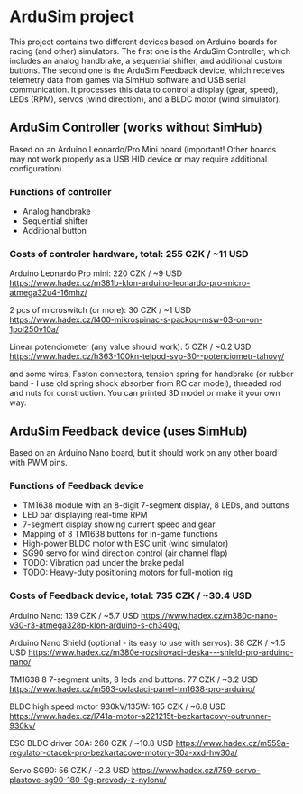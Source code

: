 # ArduSim project
This project contains two different devices based on Arduino boards for racing (and other) simulators. The first one is the ArduSim Controller, which includes an analog handbrake, a sequential shifter, and additional custom buttons. The second one is the ArduSim Feedback device, which receives telemetry data from games via SimHub software and USB serial communication. It processes this data to control a display (gear, speed), LEDs (RPM), servos (wind direction), and a BLDC motor (wind simulator).

## ArduSim Controller (works without SimHub)
Based on an Arduino Leonardo/Pro Mini board (important! Other boards may not work properly as a USB HID device or may require additional configuration).
### Functions of controller
- Analog handbrake
- Sequential shifter
- Additional button
  
### Costs of controler hardware, total: 255 CZK / ~11 USD
Arduino Leonardo Pro mini: 220 CZK / ~9 USD
https://www.hadex.cz/m381b-klon-arduino-leonardo-pro-micro-atmega32u4-16mhz/

2 pcs of microswitch (or more): 30 CZK / ~1 USD
https://www.hadex.cz/l400-mikrospinac-s-packou-msw-03-on-on-1pol250v10a/

Linear potenciometer (any value should work): 5 CZK / ~0.2 USD
https://www.hadex.cz/h363-100kn-telpod-svp-30--potenciometr-tahovy/

and some wires, Faston connectors, tension spring for handbrake (or rubber band - I use old spring shock absorber from RC car model), threaded rod and nuts for construction. You can printed 3D model or make it your own way.

## ArduSim Feedback device (uses SimHub)
Based on an Arduino Nano board, but it should work on any other board with PWM pins.
### Functions of Feedback device
- TM1638 module with an 8-digit 7-segment display, 8 LEDs, and buttons
- LED bar displaying real-time RPM
- 7-segment display showing current speed and gear
- Mapping of 8 TM1638 buttons for in-game functions
- High-power BLDC motor with ESC unit (wind simulator)
- SG90 servo for wind direction control (air channel flap)
- TODO: Vibration pad under the brake pedal
- TODO: Heavy-duty positioning motors for full-motion rig
   
### Costs of Feedback device, total: 735 CZK / ~30.4 USD
Arduino Nano: 139 CZK / ~5.7 USD
https://www.hadex.cz/m380c-nano-v30-r3-atmega328p-klon-arduino-s-ch340g/

Arduino Nano Shield (optional - its easy to use with servos): 38 CZK / ~1.5 USD
https://www.hadex.cz/m380e-rozsirovaci-deska---shield-pro-arduino-nano/

TM1638 8 7-segment units, 8 leds and buttons: 77 CZK / ~3.2 USD
https://www.hadex.cz/m563-ovladaci-panel-tm1638-pro-arduino/
  
BLDC high speed motor 930kV/135W: 165 CZK / ~6.8 USD
https://www.hadex.cz/l741a-motor-a221215t-bezkartacovy-outrunner-930kv/

ESC BLDC driver 30A: 260 CZK / ~10.8 USD
https://www.hadex.cz/m559a-regulator-otacek-pro-bezkartacove-motory-30a-xxd-hw30a/

Servo SG90: 56 CZK / ~2.3 USD
https://www.hadex.cz/l759-servo-plastove-sg90-180-9g-prevody-z-nylonu/

